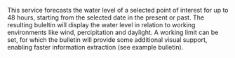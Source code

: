 This service forecasts the water level of a selected point of interest for up to 48 hours, starting from the selected date in the present or past. The resulting buleltin will display the water level in relation to working environments like wind, percipitation and daylight. A working limit can be set, for which the bulletin will provide some additional visual support, enabling faster information extraction (see example bulletin).